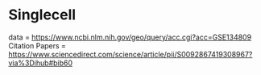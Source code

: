 # Singlecell
data = https://www.ncbi.nlm.nih.gov/geo/query/acc.cgi?acc=GSE134809 \
Citation Papers = https://www.sciencedirect.com/science/article/pii/S0092867419308967?via%3Dihub#bib60
